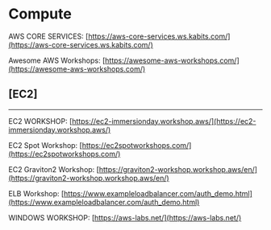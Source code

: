 # Compute



AWS CORE SERVICES: [https://aws-core-services.ws.kabits.com/](https://aws-core-services.ws.kabits.com/)



Awesome AWS Workshops: [https://awesome-aws-workshops.com/](https://awesome-aws-workshops.com/)



## [EC2]
**********

EC2 WORKSHOP: [https://ec2-immersionday.workshop.aws/](https://ec2-immersionday.workshop.aws/)



EC2 Spot Workshop: [https://ec2spotworkshops.com/](https://ec2spotworkshops.com/)


EC2 Graviton2 Workshop: [https://graviton2-workshop.workshop.aws/en/](https://graviton2-workshop.workshop.aws/en/)


ELB Workshop: [https://www.exampleloadbalancer.com/auth_demo.html](https://www.exampleloadbalancer.com/auth_demo.html)


WINDOWS WORKSHOP: [https://aws-labs.net/](https://aws-labs.net/)








